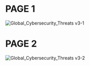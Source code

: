 # PAGE 1 
![Global_Cybersecurity_Threats v3-1](https://github.com/user-attachments/assets/561ded17-aecf-4ebc-a3f3-24c225c6a9ef)

# PAGE 2
![Global_Cybersecurity_Threats v3-2](https://github.com/user-attachments/assets/2ad42471-b774-4717-876e-2c220f8bf37e)
